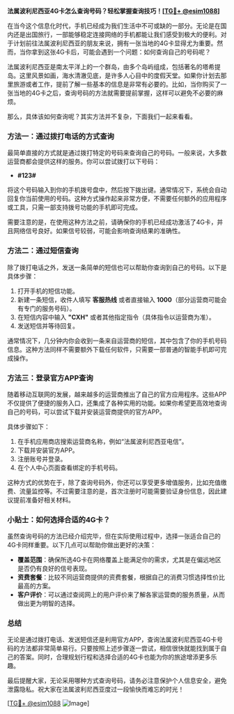 **法属波利尼西亚4G卡怎么查询号码？轻松掌握查询技巧！[[TG💪+ @esim1088](https://t.me/s/esim1088)]**

在当今这个信息化时代，手机已经成为我们生活中不可或缺的一部分。无论是在国内还是出国旅行，一部能够稳定连接网络的手机都能让我们感受到极大的便利。对于计划前往法属波利尼西亚的朋友来说，拥有一张当地的4G卡显得尤为重要。然而，当你拿到这张4G卡后，可能会遇到一个问题：如何查询自己的号码呢？

法属波利尼西亚是南太平洋上的一个群岛，由多个岛屿组成，包括著名的塔希提岛。这里风景如画，海水清澈见底，是许多人心目中的度假天堂。如果你计划去那里旅游或者工作，提前了解一些基本的信息是非常有必要的。比如，当你购买了一张当地的4G卡之后，查询号码的方法就需要提前掌握，这样可以避免不必要的麻烦。

那么，具体该如何查询呢？其实方法并不复杂，下面我们一起来看看。

### 方法一：通过拨打电话的方式查询

最简单直接的方式就是通过拨打特定的号码来查询自己的号码。一般来说，大多数运营商都会提供这样的服务。你可以尝试拨打以下号码：

- **#123#**

将这个号码输入到你的手机拨号盘中，然后按下拨出键。通常情况下，系统会自动回复你当前使用的号码。这种方式操作起来非常方便，不需要任何额外的应用程序或工具，只需一部支持拨号功能的手机即可完成。

需要注意的是，在使用这种方法之前，请确保你的手机已经成功激活了4G卡，并且网络信号良好。如果信号较弱，可能会影响查询结果的准确性。

### 方法二：通过短信查询

除了拨打电话之外，发送一条简单的短信也可以帮助你查询到自己的号码。以下是具体步骤：

1. 打开手机的短信功能。
2. 新建一条短信，收件人填写 **客服热线** 或者直接输入 **1000**（部分运营商可能会有专门的服务号码）。
3. 在短信内容中输入 **"CXH"** 或者其他指定指令（具体指令以运营商为准）。
4. 发送短信并等待回复。

通常情况下，几分钟内你会收到一条来自运营商的短信，其中包含了你的手机号码信息。这种方法同样不需要额外下载任何软件，只需要一部普通的智能手机即可完成操作。

### 方法三：登录官方APP查询

随着移动互联网的发展，越来越多的运营商推出了自己的官方应用程序。这些APP不仅提供了便捷的服务入口，还集成了各种实用的功能。如果你希望更高效地查询自己的号码，可以尝试下载并安装运营商提供的官方APP。

具体步骤如下：

1. 在手机应用商店搜索运营商名称，例如“法属波利尼西亚电信”。
2. 下载并安装官方APP。
3. 注册账号并登录。
4. 在个人中心页面查看绑定的手机号码。

这种方式的优势在于，除了查询号码外，你还可以享受更多增值服务，比如充值缴费、流量监控等。不过需要注意的是，首次注册时可能需要验证身份信息，因此建议提前准备好相关材料。

### 小贴士：如何选择合适的4G卡？

虽然查询号码的方法已经介绍完毕，但在实际使用过程中，选择一张适合自己的4G卡同样重要。以下几点可以帮助你做出更好的决策：

- **覆盖范围**：确保所选4G卡在网络覆盖上能满足你的需求，尤其是在偏远地区是否仍有良好的信号表现。
- **资费套餐**：比较不同运营商提供的资费套餐，根据自己的消费习惯选择性价比最高的方案。
- **客户评价**：可以通过查阅网上的用户评价来了解各家运营商的服务质量，从而做出更为明智的选择。

### 总结

无论是通过拨打电话、发送短信还是利用官方APP，查询法属波利尼西亚4G卡号码的方法都非常简单易行。只要按照上述步骤逐一尝试，相信很快就能找到属于自己的答案。同时，合理规划行程和选择合适的4G卡也能为你的旅途增添更多乐趣。

最后提醒大家，无论采用哪种方式查询号码，请务必注意保护个人信息安全，避免泄露隐私。祝大家在法属波利尼西亚度过一段愉快而难忘的时光！

[[TG💪+ @esim1088](https://t.me/s/esim1088) ![Image](https://i.postimg.cc/4NQfJmqS/Snipaste-2025-05-13-00-14-12.png)]